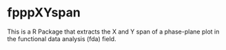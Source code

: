 # fpppXYspan

This is a R Package that extracts the X and Y span of a phase-plane plot in the functional data analysis (fda) field.  
